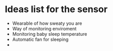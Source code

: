 # Ideas list for the sensor
+ Wearable of how sweaty you are
+ Way of monitoring enviroment
+ Monitoring baby sleep temperature
+ Automatic fan for sleeping
+ 
